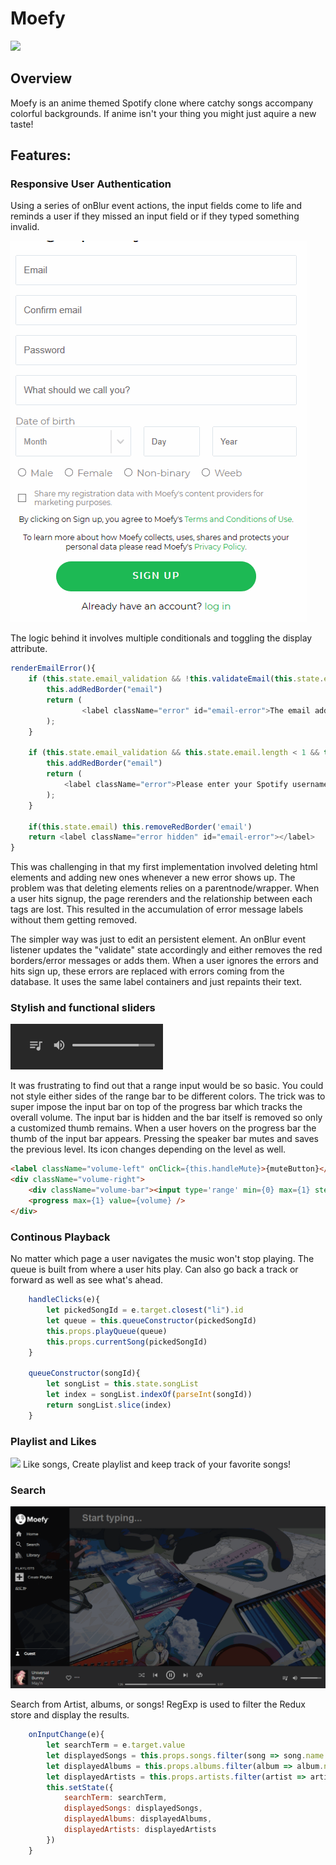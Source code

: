 # Moefy
![](app/assets/images/markdown/demo.gif)
## Overview
Moefy is an anime themed Spotify clone where catchy songs accompany colorful backgrounds. If anime isn't your thing you might just aquire a new taste!

## Features:
### Responsive User Authentication
Using a series of onBlur event actions, the input fields come to life and reminds a user if they missed an input field or if they typed something invalid.

![](app/assets/images/markdown/login.gif)

The logic behind it involves multiple conditionals and toggling the display attribute.
```javascript
renderEmailError(){
    if (this.state.email_validation && !this.validateEmail(this.state.email) && this.props.formType === "signup") {
        this.addRedBorder("email")
        return (
                <label className="error" id="email-error">The email address you supplied is invalid.</label>
        );
    }

    if (this.state.email_validation && this.state.email.length < 1 && this.props.formType === "login") {
        this.addRedBorder("email")
        return (
            <label className="error">Please enter your Spotify username or email address.</label>
        );
    }

    if(this.state.email) this.removeRedBorder('email')
    return <label className="error hidden" id="email-error"></label>
}
```
This was challenging in that my first implementation involved deleting html elements and adding new ones whenever a new error shows up. The problem was that deleting elements relies on a parentnode/wrapper. When a user hits signup, the page rerenders and the relationship between each tags are lost. This resulted in the accumulation of error message labels without them getting removed. 

The simpler way was just to edit an persistent element. An onBlur event listener updates the "validate" state accordingly and either removes the red borders/error messages or adds them. When a user ignores the errors and hits sign up, these errors are replaced with errors coming from the database. It uses the same label containers and just repaints their text.


### Stylish and functional sliders

![](app/assets/images/markdown/volume.gif)

It was frustrating to find out that a range input would be so basic. You could not style either sides of the range bar to be different colors. The trick was to super impose the input bar on top of the progress bar which tracks the overall volume. The input bar is hidden and the bar itself is removed so only a customized thumb remains. When a user hovers on the progress bar the thumb of the input bar appears. Pressing the speaker bar mutes and saves the previous level. Its icon changes depending on the level as well.
```html
<label className="volume-left" onClick={this.handleMute}>{muteButton}</label>
<div className="volume-right">
    <div className="volume-bar"><input type='range' min={0} max={1} step='any' value={volume} onChange={this.handleVolumeChange} /></div>
    <progress max={1} value={volume} />
</div>
```

### Continous Playback

No matter which page a user navigates the music won't stop playing. The queue is built from where a user hits play. Can also go back a track or forward as well as see what's ahead.

```javaScript
    handleClicks(e){
        let pickedSongId = e.target.closest("li").id
        let queue = this.queueConstructor(pickedSongId)
        this.props.playQueue(queue)
        this.props.currentSong(pickedSongId)
    }

    queueConstructor(songId){
        let songList = this.state.songList
        let index = songList.indexOf(parseInt(songId))
        return songList.slice(index)
    }
```

### Playlist and Likes

![](app/assets/images/markdown/playlist.gif)
Like songs, Create playlist and keep track of your favorite songs!



### Search
![](app/assets/images/markdown/search.gif)

Search from Artist, albums, or songs! RegExp is used to filter the Redux store and display the results.

```javaScript
    onInputChange(e){
        let searchTerm = e.target.value
        let displayedSongs = this.props.songs.filter(song => song.name.match(new RegExp(searchTerm, "i")))
        let displayedAlbums = this.props.albums.filter(album => album.name.match(new RegExp(searchTerm, "i")))
        let displayedArtists = this.props.artists.filter(artist => artist.name.match(new RegExp(searchTerm, "i")))
        this.setState({
            searchTerm: searchTerm,
            displayedSongs: displayedSongs,
            displayedAlbums: displayedAlbums,
            displayedArtists: displayedArtists
        })
    }
```






